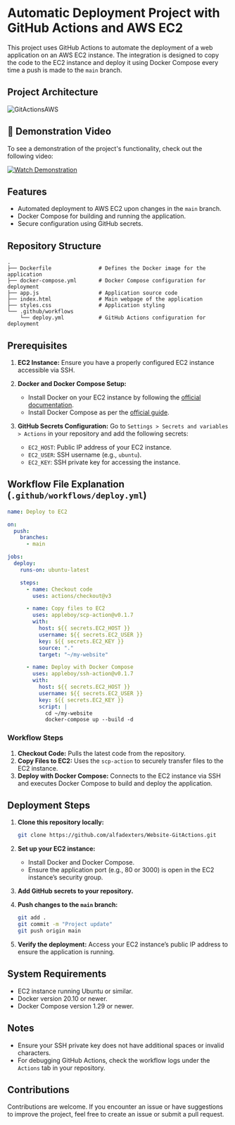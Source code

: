 # Automatic Deployment Project with GitHub Actions and AWS EC2

This project uses GitHub Actions to automate the deployment of a web application on an AWS EC2 instance. The integration is designed to copy the code to the EC2 instance and deploy it using Docker Compose every time a push is made to the `main` branch.

## Project Architecture

![GitActionsAWS](https://github.com/user-attachments/assets/66632f45-df57-4067-8a21-ee41ccb693d9)

## 🎥 Demonstration Video

To see a demonstration of the project's functionality, check out the following video:

[![Watch Demonstration](https://img.youtube.com/vi/TtX_Bu5HPEo/0.jpg)](https://www.youtube.com/watch?v=TtX_Bu5HPEo&ab_channel=RichardMacas)

## Features

- Automated deployment to AWS EC2 upon changes in the `main` branch.
- Docker Compose for building and running the application.
- Secure configuration using GitHub secrets.

## Repository Structure

```
.
├── Dockerfile               # Defines the Docker image for the application
├── docker-compose.yml       # Docker Compose configuration for deployment
├── app.js                   # Application source code
├── index.html               # Main webpage of the application
├── styles.css               # Application styling
└── .github/workflows
    └── deploy.yml           # GitHub Actions configuration for deployment
```

## Prerequisites

1. **EC2 Instance:** Ensure you have a properly configured EC2 instance accessible via SSH.

2. **Docker and Docker Compose Setup:**
   - Install Docker on your EC2 instance by following the [official documentation](https://docs.docker.com/engine/install/).
   - Install Docker Compose as per the [official guide](https://docs.docker.com/compose/install/).

3. **GitHub Secrets Configuration:**
   Go to `Settings > Secrets and variables > Actions` in your repository and add the following secrets:

   - `EC2_HOST`: Public IP address of your EC2 instance.
   - `EC2_USER`: SSH username (e.g., `ubuntu`).
   - `EC2_KEY`: SSH private key for accessing the instance.

## Workflow File Explanation (`.github/workflows/deploy.yml`)

```yaml
name: Deploy to EC2

on:
  push:
    branches:
      - main

jobs:
  deploy:
    runs-on: ubuntu-latest

    steps:
      - name: Checkout code
        uses: actions/checkout@v3

      - name: Copy files to EC2
        uses: appleboy/scp-action@v0.1.7
        with:
          host: ${{ secrets.EC2_HOST }}
          username: ${{ secrets.EC2_USER }}
          key: ${{ secrets.EC2_KEY }}
          source: "."
          target: "~/my-website"

      - name: Deploy with Docker Compose
        uses: appleboy/ssh-action@v0.1.7
        with:
          host: ${{ secrets.EC2_HOST }}
          username: ${{ secrets.EC2_USER }}
          key: ${{ secrets.EC2_KEY }}
          script: |
            cd ~/my-website
            docker-compose up --build -d
```

### Workflow Steps

1. **Checkout Code:** Pulls the latest code from the repository.
2. **Copy Files to EC2:** Uses the `scp-action` to securely transfer files to the EC2 instance.
3. **Deploy with Docker Compose:** Connects to the EC2 instance via SSH and executes Docker Compose to build and deploy the application.

## Deployment Steps

1. **Clone this repository locally:**
   ```bash
   git clone https://github.com/alfadexters/Website-GitActions.git
   ```

2. **Set up your EC2 instance:**
   - Install Docker and Docker Compose.
   - Ensure the application port (e.g., 80 or 3000) is open in the EC2 instance’s security group.

3. **Add GitHub secrets to your repository.**

4. **Push changes to the `main` branch:**
   ```bash
   git add .
   git commit -m "Project update"
   git push origin main
   ```

5. **Verify the deployment:**
   Access your EC2 instance’s public IP address to ensure the application is running.

## System Requirements

- EC2 instance running Ubuntu or similar.
- Docker version 20.10 or newer.
- Docker Compose version 1.29 or newer.

## Notes

- Ensure your SSH private key does not have additional spaces or invalid characters.
- For debugging GitHub Actions, check the workflow logs under the `Actions` tab in your repository.

## Contributions

Contributions are welcome. If you encounter an issue or have suggestions to improve the project, feel free to create an issue or submit a pull request.

